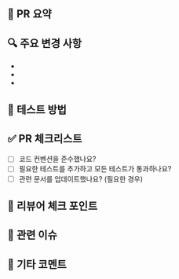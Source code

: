 ## 📌 PR 요약

<!-- 이 PR의 목적과 주요 변경 사항을 간단히 설명해주세요 -->

## 🔍 주요 변경 사항

<!-- bullet point로 주요 변경 사항을 나열해주세요 -->
- 

-
-

## 🧪 테스트 방법

<!-- 이 변경 사항을 어떻게 테스트할 수 있는지 간단히 설명해주세요 -->

## ✅ PR 체크리스트

- [ ] 코드 컨벤션을 준수했나요?
- [ ] 필요한 테스트를 추가하고 모든 테스트가 통과하나요?
- [ ] 관련 문서를 업데이트했나요? (필요한 경우)

## 👀 리뷰어 체크 포인트

<!-- 리뷰어가 특별히 확인해야 할 부분이 있다면 언급해주세요 -->

## 🔗 관련 이슈

<!-- 관련 이슈가 있다면 여기에 링크해주세요. 예: Closes #123, Related to #456 -->

## 💬 기타 코멘트

<!-- 추가로 공유할 내용이 있다면 여기에 적어주세요 -->